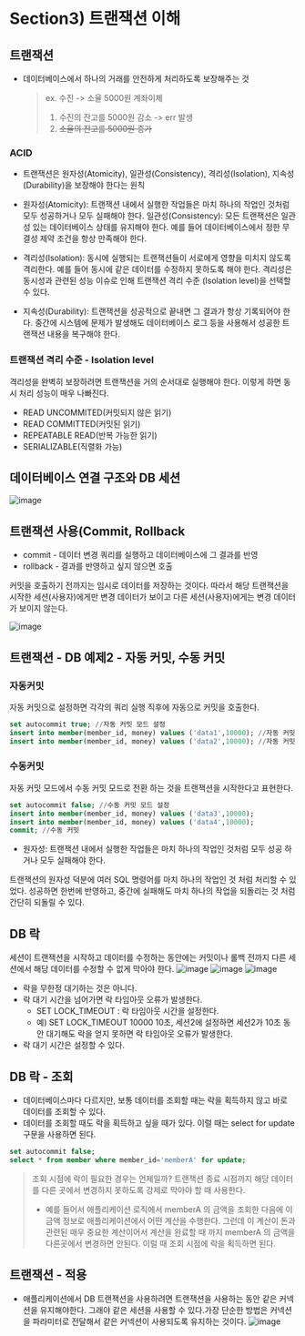 # Section3) 트랜잭션 이해

## 트랜잭션

- 데이터베이스에서 하나의 거래를 안전하게 처리하도록 보장해주는 것
  > ex. 수진 -> 소율 5000원 계좌이체
  >
  > 1. 수진의 잔고를 5000원 감소
  >    -> err 발생
  > 2. ~~소율의 잔고를 5000원 증가~~

### ACID

- 트랜잭션은 원자성(Atomicity), 일관성(Consistency), 격리성(Isolation), 지속성(Durability)을 보장해야 한다는 원칙

- 원자성(Atomicity): 트랜잭션 내에서 실행한 작업들은 마치 하나의 작업인 것처럼 모두 성공하거나 모두 실패해야 한다.
  일관성(Consistency): 모든 트랜잭션은 일관성 있는 데이터베이스 상태를 유지해야 한다. 예를 들어 데이터베이스에서 정한 무결성 제약 조건을 항상 만족해야 한다.
- 격리성(Isolation): 동시에 실행되는 트랜잭션들이 서로에게 영향을 미치지 않도록 격리한다. 예를 들어 동시에 같은 데이터를 수정하지 못하도록 해야 한다. 격리성은 동시성과 관련된 성능 이슈로 인해 트랜잭션 격리 수준
  (Isolation level)을 선택할 수 있다.
- 지속성(Durability): 트랜잭션을 성공적으로 끝내면 그 결과가 항상 기록되어야 한다. 중간에 시스템에 문제가 발생해도 데이터베이스 로그 등을 사용해서 성공한 트랜잭션 내용을 복구해야 한다.

### 트랜잭션 격리 수준 - Isolation level

격리성을 완벽히 보장하려면 트랜잭션을 거의 순서대로 실행해야 한다. 이렇게 하면 동시 처리 성능이 매우 나빠진다.

- READ UNCOMMITED(커밋되지 않은 읽기)
- READ COMMITTED(커밋된 읽기)
- REPEATABLE READ(반복 가능한 읽기)
- SERIALIZABLE(직렬화 가능)

## 데이터베이스 연결 구조와 DB 세션

![image](https://user-images.githubusercontent.com/61377122/233289639-545e3165-2e6f-4143-a945-7cb961d78ecc.png)

## 트랜잭션 사용(Commit, Rollback

- commit - 데이터 변경 쿼리를 실행하고 데이터베이스에 그 결과를 반영
- rollback - 결과를 반영하고 싶지 않으면 호출

커밋을 호출하기 전까지는 임시로 데이터를 저장하는 것이다. 따라서 해당 트랜잭션을 시작한 세션(사용자)에게만 변경 데이터가 보이고 다른 세션(사용자)에게는 변경 데이터가 보이지 않는다.

![image](https://user-images.githubusercontent.com/61377122/233290533-0961bff4-8aaa-420f-a8a3-15308bac81cf.png)

## 트랜잭션 - DB 예제2 - 자동 커밋, 수동 커밋

### 자동커밋

자동 커밋으로 설정하면 각각의 쿼리 실행 직후에 자동으로 커밋을 호출한다.

```sql
set autocommit true; //자동 커밋 모드 설정
insert into member(member_id, money) values ('data1',10000); //자동 커밋
insert into member(member_id, money) values ('data2',10000); //자동 커밋
```

### 수동커밋

자동 커밋 모드에서 수동 커밋 모드로 전환 하는 것을 트랜잭션을 시작한다고 표현한다.

```sql
set autocommit false; //수동 커밋 모드 설정
insert into member(member_id, money) values ('data3',10000);
insert into member(member_id, money) values ('data4',10000);
commit; //수동 커밋
```

- 원자성: 트랜잭션 내에서 실행한 작업들은 마치 하나의 작업인 것처럼 모두 성공 하거나 모두 실패해야
  한다.

트랜잭션의 원자성 덕분에 여러 SQL 명령어를 마치 하나의 작업인 것 처럼 처리할 수 있었다. 성공하면 한번에 반영하고, 중간에 실패해도 마치 하나의 작업을 되돌리는 것 처럼 간단히 되돌릴 수 있다.

## DB 락

세션이 트랜잭션을 시작하고 데이터를 수정하는 동안에는 커밋이나 롤백 전까지 다른 세션에서 해당 데이터를 수정할 수 없게 막아야 한다.
![image](https://user-images.githubusercontent.com/61377122/233294156-c5490130-273a-4a63-8a74-7c8f3f55b79a.png)
![image](https://user-images.githubusercontent.com/61377122/233294365-60c1eb12-d3cf-44d5-837b-b7dff74d472a.png)
![image](https://user-images.githubusercontent.com/61377122/233294452-c04e83b0-7601-4cc0-a5bf-c36df3cf84b5.png)

- 락을 무한정 대기하는 것은 아니다.
- 락 대기 시간을 넘어가면 락 타임아웃 오류가 발생한다.
  - SET LOCK_TIMEOUT <milliseconds> : 락 타임아웃 시간을 설정한다.
  - 예) SET LOCK_TIMEOUT 10000 10초, 세션2에 설정하면 세션2가 10초 동안 대기해도 락을 얻지 못하면 락 타임아웃 오류가 발생한다.
- 락 대기 시간은 설정할 수 있다.

## DB 락 - 조회

- 데이터베이스마다 다르지만, 보통 데이터를 조회할 때는 락을 획득하지 않고 바로 데이터를 조회할 수 있다.
- 데이터를 조회할 때도 락을 획득하고 싶을 때가 있다. 이럴 때는 select for update 구문을 사용하면
  된다.

```sql
set autocommit false;
select * from member where member_id='memberA' for update;
```

> 조회 시점에 락이 필요한 경우는 언제일까?
> 트랜잭션 종료 시점까지 해당 데이터를 다른 곳에서 변경하지 못하도록 강제로 막아야 할 때 사용한다.
>
> - 예를 들어서 애플리케이션 로직에서 memberA 의 금액을 조회한 다음에 이 금액 정보로 애플리케이션에서 어떤 계산을 수행한다. 그런데 이 계산이 돈과 관련된 매우 중요한 계산이어서 계산을 완료할 때 까지 memberA 의 금액을 다른곳에서 변경하면 안된다. 이럴 때 조회 시점에 락을 획득하면 된다.

## 트랜잭션 - 적용

- 애플리케이션에서 DB 트랜잭션을 사용하려면 트랜잭션을 사용하는 동안 같은 커넥션을 유지해야한다.
  그래야 같은 세션을 사용할 수 있다.가장 단순한 방법은 커넥션을 파라미터로 전달해서 같은 커넥션이 사용되도록 유지하는 것이다.
  ![image](https://user-images.githubusercontent.com/61377122/233309126-86440c82-d05c-46fb-ba55-d6849a1bdbde.png)
